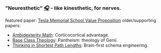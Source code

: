 

### "Neuresthetic" [🎧](https://translate.google.com/?sl=auto&tl=en&text=neuresthetic&op=translate) - like kinesthetic, for nerves.

<!--- ### [neuresthetics.github.io](https://neuresthetics.github.io/) --->

featured paper: [Tesla Memorial School Value Proposition](https://github.com/neuresthetics/neuresthetics/blob/main/papers/Tesla%20Memorial%20Val%20Prop.pdf)
older/supporting papers:
- <a href="https://github.com/neuresthetics/neurethetics/blob/main/internal%20papers/Ambidexterity.pdf" target="_blank">Ambidexterity Math</a>: Corticocortical advantage.
- <a href="https://github.com/neuresthetics/neurethetics/blob/main/internal%20papers/Base%20Class%20Theology.pdf" target="_blank">Base Class Theology</a>: Pantheism: theology of Genii.
- <a href="https://github.com/neuresthetics/neurethetics/blob/main/internal%20papers/Thinking%20in%20Shortest%20Path%20Lengths.pdf" target="_blank">Thinking in Shortest Path Lengths</a>: Brain-first schema engineering.

<!---

[<img src="https://www.codewars.com/users/neuresthetics/badges/large">](https://www.codewars.com/users/neuresthetics)

![visitors](https://visitor-badge.laobi.icu/badge?page_id=neuresthetic.neurethetics)
--->
